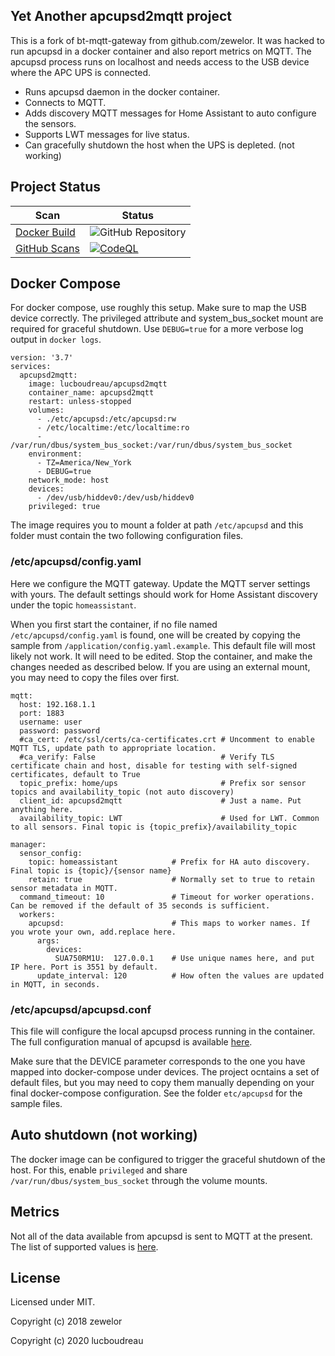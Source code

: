 
## Yet Another apcupsd2mqtt project

This is a fork of bt-mqtt-gateway from github.com/zewelor. It was hacked to run apcupsd in a docker container and also report metrics on MQTT. The apcupsd process runs on localhost and needs access to the USB device where the APC UPS is connected.

* Runs apcupsd daemon in the docker container.
* Connects to MQTT.
* Adds discovery MQTT messages for Home Assistant to auto configure the sensors.
* Supports LWT messages for live status.
* Can gracefully shutdown the host when the UPS is depleted. (not working)

## Project Status

Scan | Status
------------ | -------------
[Docker Build](https://github.com/lucboudreau/apcupsd2mqtt/pkgs/container/apcupsd2mqtt) | ![GitHub Repository](https://github.com/lucboudreau/apcupsd2mqtt/actions/workflows/release.yml/badge.svg)
[GitHub Scans](https://github.com/lucboudreau/apcupsd2mqtt/actions/workflows/codeql-analysis.yml) | [![CodeQL](https://github.com/lucboudreau/apcupsd2mqtt/actions/workflows/codeql-analysis.yml/badge.svg?branch=main)](https://github.com/lucboudreau/apcupsd2mqtt/actions/workflows/codeql-analysis.yml)

## Docker Compose

For docker compose, use roughly this setup. Make sure to map the USB device correctly. The privileged attribute and system_bus_socket mount are required for graceful shutdown. Use ``DEBUG=true`` for a more verbose log output in ``docker logs``.

```
version: '3.7'
services:
  apcupsd2mqtt:
    image: lucboudreau/apcupsd2mqtt
    container_name: apcupsd2mqtt
    restart: unless-stopped
    volumes:
      - ./etc/apcupsd:/etc/apcupsd:rw
      - /etc/localtime:/etc/localtime:ro
      - /var/run/dbus/system_bus_socket:/var/run/dbus/system_bus_socket
    environment:
      - TZ=America/New_York
      - DEBUG=true
    network_mode: host
    devices:
      - /dev/usb/hiddev0:/dev/usb/hiddev0
    privileged: true
```

The image requires you to mount a folder at path ``/etc/apcupsd`` and this folder must contain the two following configuration files.

### /etc/apcupsd/config.yaml

Here we configure the MQTT gateway. Update the MQTT server settings with yours. The default settings should work for Home Assistant discovery under the topic ``homeassistant``.

When you first start the container, if no file named ``/etc/apcupsd/config.yaml`` is found, one will be created by copying the sample from ``/application/config.yaml.example``. This default file will most likely not work. It will need to be edited. Stop the container, and make the changes needed as described below. If you are using an external mount, you may need to copy the files over first.

```
mqtt:
  host: 192.168.1.1
  port: 1883
  username: user
  password: password
  #ca_cert: /etc/ssl/certs/ca-certificates.crt # Uncomment to enable MQTT TLS, update path to appropriate location.
  #ca_verify: False                            # Verify TLS certificate chain and host, disable for testing with self-signed certificates, default to True
  topic_prefix: home/ups                       # Prefix sor sensor topics and availability_topic (not auto discovery)
  client_id: apcupsd2mqtt                      # Just a name. Put anything here.
  availability_topic: LWT                      # Used for LWT. Common to all sensors. Final topic is {topic_prefix}/availability_topic

manager:
  sensor_config:
    topic: homeassistant            # Prefix for HA auto discovery. Final topic is {topic}/{sensor name}
    retain: true                    # Normally set to true to retain sensor metadata in MQTT.
  command_timeout: 10               # Timeout for worker operations. Can be removed if the default of 35 seconds is sufficient.
  workers:
    apcupsd:                        # This maps to worker names. If you wrote your own, add.replace here.
      args:
        devices:
          SUA750RM1U:  127.0.0.1    # Use unique names here, and put IP here. Port is 3551 by default.
      update_interval: 120          # How often the values are updated in MQTT, in seconds.
```

### /etc/apcupsd/apcupsd.conf

This file will configure the local apcupsd process running in the container. The full configuration manual of apcupsd is available [here](http://www.apcupsd.org/manual/).

Make sure that the DEVICE parameter corresponds to the one you have mapped into docker-compose under devices. The project ocntains a set of default files, but you may need to copy them manually depending on your final docker-compose configuration. See the folder ``etc/apcupsd`` for the sample files.


## Auto shutdown (not working)

The docker image can be configured to trigger the graceful shutdown of the host. For this, enable ``privileged`` and share ``/var/run/dbus/system_bus_socket`` through the volume mounts.


## Metrics

Not all of the data available from apcupsd is sent to MQTT at the present. The list of supported values is [here](https://github.com/lucboudreau/apcupsd2mqtt/blob/main/application/workers/apcupsd.py#L11).

## License

Licensed under MIT.

Copyright (c) 2018 zewelor

Copyright (c) 2020 lucboudreau
